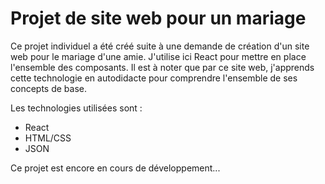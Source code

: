 # Projet de site web pour un mariage

Ce projet individuel a été créé suite à une demande de création d'un site web pour le mariage d'une amie. J'utilise ici React pour mettre en place l'ensemble des composants. Il est à noter que par ce site web, j'apprends cette technologie en autodidacte pour comprendre l'ensemble de ses concepts de base. 

Les technologies utilisées sont :
- React
- HTML/CSS
- JSON

Ce projet est encore en cours de développement... 
